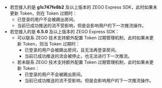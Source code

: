 - 若您接入的是 **g1c747fe8b2** 及以上版本的 ZEGO Express SDK，此时如果未更新 Token，则在 Token 过期时：
    - 已登录的用户不会被踢出房间。
    - 当前已成功推送的流不受影响，但是会影响用户的下一次推流操作。
- 若您接入的是 **6.5.0** 及以上版本的 ZEGO Express SDK：
    - 可以联系 ZEGO 技术支持额外配置 Token 过期管理机制，此时如果未更新 Token，则当 Token 过期时：
        - 已登录的用户会被踢出房间，且无法再登录房间。
        - 当前已成功推送的流会被停止，也无法进行下一次推流。
    - 若未联系 ZEGO 技术支持额外配置 Token 过期管理机制，此时如果未更新 Token：
        - 已登录的用户不会被踢出房间。
        - 当前已成功推送的流不受影响，但是会影响用户的下一次推流操作。
